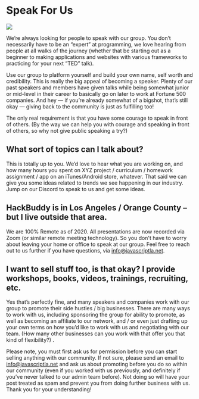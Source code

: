 # Speak For Us

<img src="https://i0.wp.com/javascriptla.net/wp-content/uploads/2019/04/speak-for-us.jpg?w=1680&ssl=1" />

We’re always looking for people to speak with our group. You don’t necessarily have to be an “expert” at programming, we love hearing from people at all walks of the journey (whether that be starting out as a beginner to making applications and websites with various frameworks to practicing for your next “TED” talk).

Use our group to platform yourself and build your own name, self worth and credibility. This is really the big appeal of becoming a speaker. Plenty of our past speakers and members have given talks while being somewhat junior or mid-level in their career to basically go on later to work at Fortune 500 companies. And hey — if you’re already somewhat of a bigshot, that’s still okay — giving back to the community is just as fulfilling too!

The only real requirement is that you have some courage to speak in front of others. (By the way we can help you with courage and speaking in front of others, so why not give public speaking a try?)

## What sort of topics can I talk about?

This is totally up to you. We’d love to hear what you are working on, and how many hours you spent on XYZ project / curriculum / homework assignment / app on an iTunes/Android store, whatever. That said we can give you some ideas related to trends we see happening in our industry. Jump on our Discord to speak to us and get some ideas.

## HackBuddy is in Los Angeles / Orange County – but I live outside that area.

We are 100% Remote as of 2020. All presentations are now recorded via Zoom (or similar remote meeting technology). So you don't have to worry about leaving your home or office to speak at our group. Feel free to reach out to us further if you have questions, via [info@javascriptla.net](mailto:info@javascriptla.net).

## I want to sell stuff too, is that okay? I provide workshops, books, videos, trainings, recruiting, etc.

Yes that’s perfectly fine, and many speakers and companies work with our group to promote their side hustles / big businesses. There are many ways to work with us, including sponsoring the group for ability to promote, as well as becoming an affiliate to our network, and / or even just drafting up your own terms on how you’d like to work with us and negotiating with our team. (How many other businesses can you work with that offer you that kind of flexibility?) .

Please note, you must first ask us for permission before you can start selling anything with our community. If not sure, please send an email to [info@javascriptla.net](mailto:info@javascriptla.net) and ask us about promoting before you do so within our community (even if you worked with us previously, and definitely if you’ve never talked to our admin team before). Not doing so will have your post treated as spam and prevent you from doing further business with us. Thank you for your understanding!
